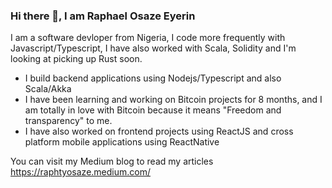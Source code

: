 ### Hi there 👋, I am Raphael Osaze Eyerin

I am a software devloper from Nigeria, I code more frequently with Javascript/Typescript, I have also worked with Scala, Solidity and I'm looking at picking up Rust soon.

 - I build backend applications using Nodejs/Typescript and also Scala/Akka
 - I have been learning and working on Bitcoin projects for 8 months, and I am totally in love with Bitcoin because it means "Freedom and transparency" to me.
 - I have also worked on frontend projects using ReactJS and cross platform mobile applications using ReactNative

You can visit my Medium blog to read my articles https://raphtyosaze.medium.com/

<!--
**elraphty/elraphty** is a ✨ _special_ ✨ repository because its `README.md` (this file) appears on your GitHub profile.

Here are some ideas to get you started:

- 🔭 I’m currently working on ...
- 🌱 I’m currently learning ...
- 👯 I’m looking to collaborate on ...
- 🤔 I’m looking for help with ...
- 💬 Ask me about ...
- 📫 How to reach me: ...
- 😄 Pronouns: ...
- ⚡ Fun fact: ...
-->
